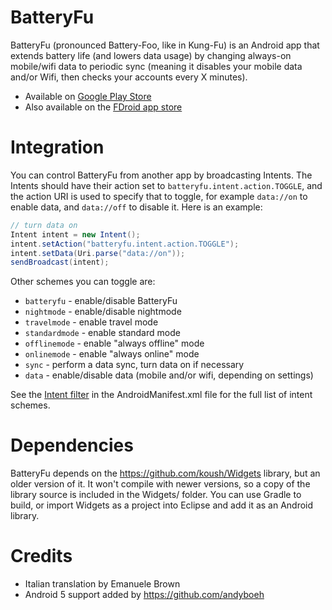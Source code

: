 BatteryFu
=========

BatteryFu (pronounced Battery-Foo, like in Kung-Fu) is an Android app that extends battery life (and lowers data usage) by changing always-on mobile/wifi data to periodic sync (meaning it disables your mobile data and/or Wifi, then checks your accounts every X minutes).

- Available on [Google Play Store][play]
- Also available on the [FDroid app store][fdroid]

Integration
===========

You can control BatteryFu from another app by broadcasting Intents. The Intents should have their 
action set to ```batteryfu.intent.action.TOGGLE```, and the action URI is used to specify that to 
toggle, for example ```data://on``` to enable data, and ```data://off``` to disable it. Here is an example:

```java
// turn data on
Intent intent = new Intent();
intent.setAction("batteryfu.intent.action.TOGGLE");
intent.setData(Uri.parse("data://on"));
sendBroadcast(intent);
```
Other schemes you can toggle are:

- ```batteryfu``` - enable/disable BatteryFu
- ```nightmode``` - enable/disable nightmode
- ```travelmode``` - enable travel mode
- ```standardmode``` - enable standard mode
- ```offlinemode``` - enable "always offline" mode
- ```onlinemode``` - enable "always online" mode
- ```sync``` - perform a data sync, turn data on if necessary
- ```data``` - enable/disable data (mobile and/or wifi, depending on settings)

See the 
[Intent filter](https://github.com/tobykurien/BatteryFu/blob/master/AndroidManifest.xml#L69)
in the AndroidManifest.xml file for the full list of intent schemes.


Dependencies
============

BatteryFu depends on the https://github.com/koush/Widgets library, but an older version 
of it. It won't compile with newer versions, so a copy of the library source is 
included in the Widgets/ folder. You can use Gradle to build, or import Widgets as 
a project into Eclipse and add it as an Android library.

Credits
=======

- Italian translation by Emanuele Brown
- Android 5 support added by https://github.com/andyboeh

 [play]: https://play.google.com/store/apps/details?id=com.tobykurien.batteryfu
 [fdroid]: https://f-droid.org/repository/browse/?fdfilter=batteryfu&fdid=com.tobykurien.batteryfu
